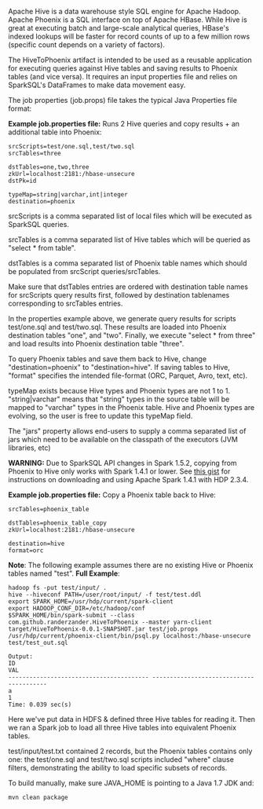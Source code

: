 Apache Hive is a data warehouse style SQL engine for Apache Hadoop. Apache Phoenix is a SQL interface on top of Apache HBase. While Hive is great at executing batch and large-scale analytical queries, HBase's indexed lookups will be faster for record counts of up to a few million rows (specific count depends on a variety of factors).

The HiveToPhoenix artifact is intended to be used as a reusable application for executing queries against Hive tables and saving results to Phoenix tables (and vice versa). It requires an input properties file and relies on SparkSQL's DataFrames to make data movement easy.

The job properties (job.props) file takes the typical Java Properties file format:

**Example job.properties file:** Runs 2 Hive queries and copy results + an additional table into Phoenix:
```
srcScripts=test/one.sql,test/two.sql
srcTables=three

dstTables=one,two,three
zkUrl=localhost:2181:/hbase-unsecure
dstPk=id

typeMap=string|varchar,int|integer
destination=phoenix
```

srcScripts is a comma separated list of local files which will be executed as SparkSQL queries.

srcTables is a comma separated list of Hive tables which will be queried as "select * from table".

dstTables is a comma separated list of Phoenix table names which should be populated from srcScript queries/srcTables.

Make sure that dstTables entries are ordered with destination table names for srcScripts query results first, followed by destination tablenames corresponding to srcTables entries.

In the properties example above, we generate query results for scripts test/one.sql and test/two.sql. These results are loaded into Phoenix destination tables "one", and "two". Finally, we execute "select * from three" and load results into Phoenix destination table "three".

To query Phoenix tables and save them back to Hive, change "destination=phoenix" to "destination=hive". If saving tables to Hive, "format" specifies the intended file-format (ORC, Parquet, Avro, text, etc).

typeMap exists because Hive types and Phoenix types are not 1 to 1. "string|varchar" means that "string" types in the source table will be mapped to "varchar" types in the Phoenix table. Hive and Phoenix types are evolving, so the user is free to update this typeMap field.

The "jars" property allows end-users to supply a comma separated list of jars which need to be available on the classpath of the executors (JVM libraries, etc)

**WARNING:** Due to SparkSQL API changes in Spark 1.5.2, copying from Phoenix to Hive only works with Spark 1.4.1 or lower. See [this gist](https://gist.github.com/randerzander/cbcf30f2db67d9a6fd57) for instructions on downloading and using Apache Spark 1.4.1 with HDP 2.3.4.

**Example job.properties file:** Copy a Phoenix table back to Hive:
```
srcTables=phoenix_table

dstTables=phoenix_table_copy
zkUrl=localhost:2181:/hbase-unsecure

destination=hive
format=orc
```

**Note**: The following example assumes there are no existing Hive or Phoenix tables named "test".
**Full Example**:
```
hadoop fs -put test/input/ .
hive --hiveconf PATH=/user/root/input/ -f test/test.ddl
export SPARK_HOME=/usr/hdp/current/spark-client
export HADOOP_CONF_DIR=/etc/hadoop/conf
$SPARK_HOME/bin/spark-submit --class com.github.randerzander.HiveToPhoenix --master yarn-client target/HiveToPhoenix-0.0.1-SNAPSHOT.jar test/job.props
/usr/hdp/current/phoenix-client/bin/psql.py localhost:/hbase-unsecure test/test_out.sql

Output:
ID                                                                            VAL 
---------------------------------------- ---------------------------------------- 
a                                                                               1 
Time: 0.039 sec(s)
```

Here we've put data in HDFS & defined three Hive tables for reading it. Then we ran a Spark job to load all three Hive tables into equivalent Phoenix tables.

test/input/test.txt contained 2 records, but the Phoenix tables contains only one: the test/one.sql and test/two.sql scripts included "where" clause filters, demonstrating the ability to load specific subsets of records.


To build manually, make sure JAVA_HOME is pointing to a Java 1.7 JDK and:
```
mvn clean package
```
